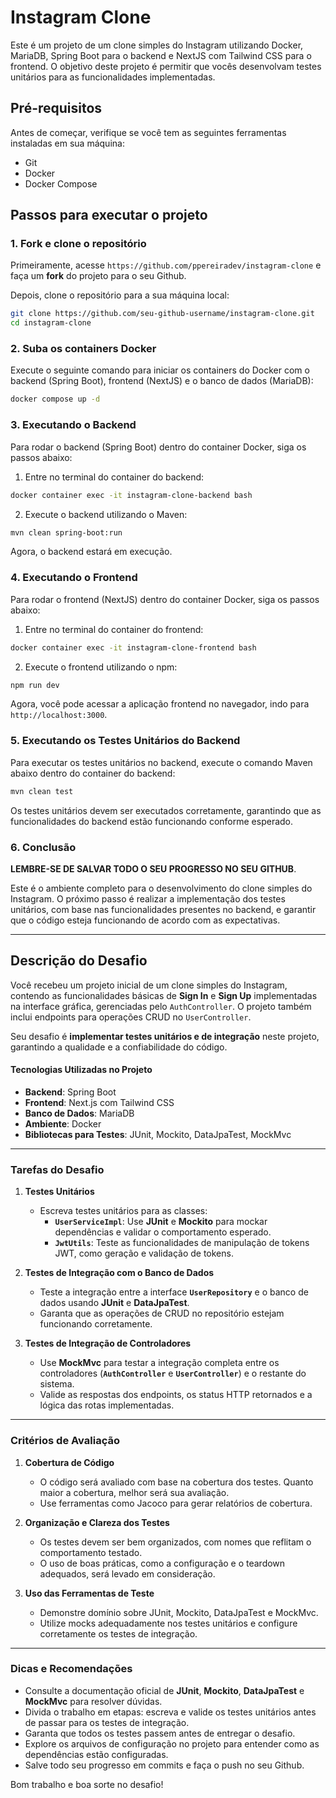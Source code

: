 # Instagram Clone

Este é um projeto de um clone simples do Instagram utilizando Docker, MariaDB, Spring Boot para o backend e NextJS com Tailwind CSS para o frontend. O objetivo deste projeto é permitir que vocês desenvolvam testes unitários para as funcionalidades implementadas.

## Pré-requisitos

Antes de começar, verifique se você tem as seguintes ferramentas instaladas em sua máquina:

- Git
- Docker
- Docker Compose

## Passos para executar o projeto

### 1. Fork e clone o repositório

Primeiramente, acesse `https://github.com/ppereiradev/instagram-clone` e faça um **fork** do projeto para o seu Github.

Depois, clone o repositório para a sua máquina local:

```bash
git clone https://github.com/seu-github-username/instagram-clone.git
cd instagram-clone
```

### 2. Suba os containers Docker

Execute o seguinte comando para iniciar os containers do Docker com o backend (Spring Boot), frontend (NextJS) e o banco de dados (MariaDB):

```bash
docker compose up -d
```

### 3. Executando o Backend

Para rodar o backend (Spring Boot) dentro do container Docker, siga os passos abaixo:

1. Entre no terminal do container do backend:

```bash
docker container exec -it instagram-clone-backend bash
```

2. Execute o backend utilizando o Maven:

```bash
mvn clean spring-boot:run
```

Agora, o backend estará em execução.

### 4. Executando o Frontend
Para rodar o frontend (NextJS) dentro do container Docker, siga os passos abaixo:

1. Entre no terminal do container do frontend:

```bash
docker container exec -it instagram-clone-frontend bash
```

2. Execute o frontend utilizando o npm:

```bash
npm run dev
```

Agora, você pode acessar a aplicação frontend no navegador, indo para `http://localhost:3000`.

### 5. Executando os Testes Unitários do Backend

Para executar os testes unitários no backend, execute o comando Maven abaixo dentro do container do backend:

```bash
mvn clean test
```

Os testes unitários devem ser executados corretamente, garantindo que as funcionalidades do backend estão funcionando conforme esperado.

### 6. Conclusão

**LEMBRE-SE DE SALVAR TODO O SEU PROGRESSO NO SEU GITHUB**.

Este é o ambiente completo para o desenvolvimento do clone simples do Instagram. O próximo passo é realizar a implementação dos testes unitários, com base nas funcionalidades presentes no backend, e garantir que o código esteja funcionando de acordo com as expectativas.

---

## Descrição do Desafio

Você recebeu um projeto inicial de um clone simples do Instagram, contendo as funcionalidades básicas de **Sign In** e **Sign Up** implementadas na interface gráfica, gerenciadas pelo `AuthController`. O projeto também inclui endpoints para operações CRUD no `UserController`.

Seu desafio é **implementar testes unitários e de integração** neste projeto, garantindo a qualidade e a confiabilidade do código.

#### Tecnologias Utilizadas no Projeto
- **Backend**: Spring Boot
- **Frontend**: Next.js com Tailwind CSS
- **Banco de Dados**: MariaDB
- **Ambiente**: Docker
- **Bibliotecas para Testes**: JUnit, Mockito, DataJpaTest, MockMvc

---

### Tarefas do Desafio

1. **Testes Unitários**
   - Escreva testes unitários para as classes:
     - **`UserServiceImpl`**: Use **JUnit** e **Mockito** para mockar dependências e validar o comportamento esperado.
     - **`JwtUtils`**: Teste as funcionalidades de manipulação de tokens JWT, como geração e validação de tokens.

2. **Testes de Integração com o Banco de Dados**
   - Teste a integração entre a interface **`UserRepository`** e o banco de dados usando **JUnit** e **DataJpaTest**.
   - Garanta que as operações de CRUD no repositório estejam funcionando corretamente.

3. **Testes de Integração de Controladores**
   - Use **MockMvc** para testar a integração completa entre os controladores (**`AuthController`** e **`UserController`**) e o restante do sistema.
   - Valide as respostas dos endpoints, os status HTTP retornados e a lógica das rotas implementadas.

---

### Critérios de Avaliação
1. **Cobertura de Código**
   - O código será avaliado com base na cobertura dos testes. Quanto maior a cobertura, melhor será sua avaliação.
   - Use ferramentas como Jacoco para gerar relatórios de cobertura.

2. **Organização e Clareza dos Testes**
   - Os testes devem ser bem organizados, com nomes que reflitam o comportamento testado.
   - O uso de boas práticas, como a configuração e o teardown adequados, será levado em consideração.

3. **Uso das Ferramentas de Teste**
   - Demonstre domínio sobre JUnit, Mockito, DataJpaTest e MockMvc.
   - Utilize mocks adequadamente nos testes unitários e configure corretamente os testes de integração.

---

### Dicas e Recomendações
- Consulte a documentação oficial de **JUnit**, **Mockito**, **DataJpaTest** e **MockMvc** para resolver dúvidas.
- Divida o trabalho em etapas: escreva e valide os testes unitários antes de passar para os testes de integração.
- Garanta que todos os testes passem antes de entregar o desafio.
- Explore os arquivos de configuração no projeto para entender como as dependências estão configuradas.
- Salve todo seu progresso em commits e faça o push no seu Github.

Bom trabalho e boa sorte no desafio!
